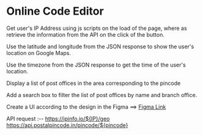 # **Online Code Editor**


Get user's IP Address using js scripts on the load of the page, where as retrieve the information from the API on the click of the button.

Use the latitude and longitude from the JSON response to show the user's location on Google Maps.

Use the timezone from the JSON response to get the time of the user's location.

Display a list of post offices in the area corresponding to the pincode

Add a search box to filter the list of post offices by name and branch office. 

Create a UI according to the design in the Figma ==> [Figma Link](https://www.figma.com/file/PwKrL5twQM6cDwWmL2HoYK/Untitled?node-id=0-1&t=Lo4Jnf4QGzxO0aCH-0)

API request :--  https://ipinfo.io/${IP}/geo
                 https://api.postalpincode.in/pincode/${pincode}

                 
